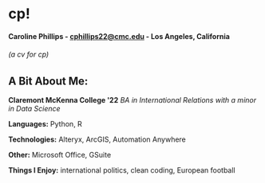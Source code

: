 # cp!

#### Caroline Phillips - cphillips22@cmc.edu - Los Angeles, California
###### (a cv for cp)

## A Bit About Me:
**Claremont McKenna College '22** *BA in International Relations with a minor in Data Science*

**Languages:** Python, R

**Technologies:** Alteryx, ArcGIS, Automation Anywhere

**Other:** Microsoft Office, GSuite

**Things I Enjoy:** international politics, clean coding, European football
